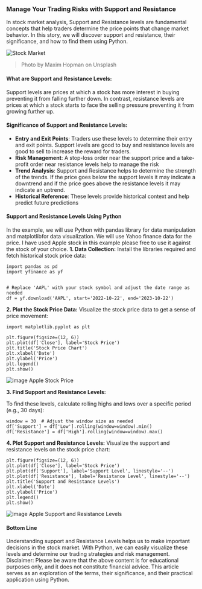 ### Manage Your Trading Risks with Support and Resistance

In stock market analysis, Support and Resistance levels are fundamental concepts that help traders determine the price points that change market behavior. In this story, we will discover support and resistance, their significance, and how to find them using Python.

![Stock Market](https://images.unsplash.com/photo-1611974789855-9c2a0a7236a3)
> Photo by Maxim Hopman on Unsplash

#### What are Support and Resistance Levels:
Support levels are prices at which a stock has more interest in buying preventing it from falling further down. In contrast, resistance levels are prices at which a stock starts to face the selling pressure preventing it from growing further up. 
#### Significance of Support and Resistance Levels:
* **Entry and Exit Points**: Traders use these levels to determine their entry and exit points. Support levels are good to buy and resistance levels are good to sell to increase the reward for traders.
* **Risk Management**: A stop-loss order near the support price and a take-profit order near resistance levels help to manage the risk
* **Trend Analysis**: Support and Resistance helps to determine the strength of the trends. If the price goes below the support levels it may indicate a downtrend and if the price goes above the resistance levels it may indicate an uptrend.
* **Historical Reference**: These levels provide historical context and help predict future predictions

#### Support and Resistance Levels Using Python
In the example, we will use Python with pandas library for data manipulation and matplotlibfor data visualization. We will use Yahoo finance data for the price. I have used Apple stock in this example please free to use it against the stock of your choice.
**1. Data Collection:**
Install the libraries required and fetch historical stock price data:
```
import pandas as pd
import yfinance as yf


# Replace 'AAPL' with your stock symbol and adjust the date range as needed
df = yf.download('AAPL', start='2022-10-22', end='2023-10-22')
```

**2. Plot the Stock Price Data:**
Visualize the stock price data to get a sense of price movement:
```
import matplotlib.pyplot as plt

plt.figure(figsize=(12, 6))
plt.plot(df['Close'], label='Stock Price')
plt.title('Stock Price Chart')
plt.xlabel('Date')
plt.ylabel('Price')
plt.legend()
plt.show()
```
![image](https://github.com/ethirajsrinivasan/blogs/assets/7569031/9c1004be-2b06-4c1a-b46e-377209c5f7e4)
Apple Stock Price

**3. Find Support and Resistance Levels:**

To find these levels, calculate rolling highs and lows over a specific period (e.g., 30 days):
```
window = 30  # Adjust the window size as needed
df['Support'] = df['Low'].rolling(window=window).min()
df['Resistance'] = df['High'].rolling(window=window).max()
```

**4. Plot Support and Resistance Levels:**
Visualize the support and resistance levels on the stock price chart:
```
plt.figure(figsize=(12, 6))
plt.plot(df['Close'], label='Stock Price')
plt.plot(df['Support'], label='Support Level', linestyle='--')
plt.plot(df['Resistance'], label='Resistance Level', linestyle='--')
plt.title('Support and Resistance Levels')
plt.xlabel('Date')
plt.ylabel('Price')
plt.legend()
plt.show()
```
![image](https://github.com/ethirajsrinivasan/blogs/assets/7569031/5144fd10-77a4-4a91-b914-da7ef34c6f28)
Apple Support and Resistance Levels

#### Bottom Line
Understanding support and Resistance Levels helps us to make important decisions in the stock market. With Python, we can easily visualize these levels and determine our trading strategies and risk management. 
Disclaimer: Please be aware that the above content is for educational purposes only, and it does not constitute financial advice. This article serves as an exploration of the terms, their significance, and their practical application using Python.
